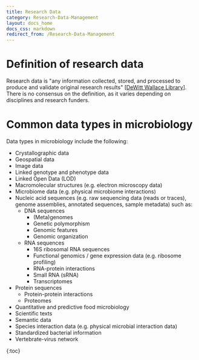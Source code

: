 ```yaml
---
title: Research Data
category: Research-Data-Management
layout: docs_home
docs_css: markdown
redirect_from: /Research-Data-Management
---
```


# Definition of research data
Research data is "any information collected, stored, and processed to produce and validate original research results" [[DeWitt Wallace Library](https://libguides.macalester.edu/data1)]. There is no consensus on the definition, as it varies depending on disciplines and research funders. 

# Common data types in microbiology
Data types in microbiology include the following:
* Crystallographic data
* Geospatial data
* Image data
* Linked genotype and phenotype data
* Linked Open Data (LOD)
* Macromolecular structures (e.g. electron microscopy data)
* Microbiome data (e.g. physical microbiome interactions)
* Nucleic acid sequences (e.g. raw sequencing data (reads or traces), genome assemblies, annotated sequences, sample metadata) such as:
  * DNA sequences
    * (Meta)genomes
    * Genetic polymorphism
    * Genomic features
    * Genomic organization
  * RNA sequences
    * 16S ribosomal RNA sequences
    * Functional genomics / gene expression data (e.g. ribosome profiling)
    * RNA-protein interactions
    * Small RNA (sRNA)
    * Transcriptomes
* Protein sequences
  * Protein-protein interactions
  * Proteomes
* Quantitative and predictive food microbiology
* Scientific texts
* Semantic data
* Species interaction data (e.g. physical microbial interaction data)
* Standardized bacterial information
* Vertebrate-virus network

{:toc}
